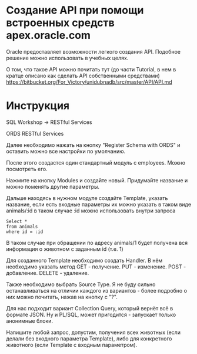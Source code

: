 # Создание API при помощи встроенных средств apex.oracle.com

Oracle предоставляет возможности легкого создания API. Подобное решение можно использовать в учебных целях.

О том, что такое API можно почитать тут (до части Tutorial, в нем в кратце описано как сделать API собственными средствами) https://bitbucket.org/For_Victory/unidubnadb/src/master/API/API.md

# Инструкция

SQL Workshop -> RESTful Services

ORDS RESTful Services

Далее необходимо нажать на кнопку "Register Schema with ORDS" и оставить можно все настройки по умолчанию.

После этого создастся один стандартный модуль с employees. Можно посмотреть его.

Нажмите на кнопку Modules и создайте новый. Придумайте название и можно поменять другие параметры.

Дальше находясь в нужном модуле создайте Template, указать название, если есть входные параметры их можно указать в таком виде animals/:id в таком случае :id можно использовать внутри запроса

```
Select *
from animals
where id = :id
```

В таком случае при обращении по адресу animals/1 будет получена вся информация о животном с заданным id (т.е. 1)

Для созданного Template необходимо создать Handler. В нём необходимо указать метод GET - получение. PUT - изменение. POST - добавление. DELETE - удаление.

Также необходимо выбрать Source Type. Я не буду сильно останавливаться на отличии каждого из вариантов - более подробно о них можно почитать, нажав на кнопку с "?".

Для нас подходит вариант Collection Query, который вернёт всё в формате JSON. Ну и PL/SQL, может пригодится - запускает только анонимные блоки.

Напишите любой запрос, допустим, получения всех животных (если делали без входного параметра Template), либо для конкретного животного (если Template с входным параметром).
